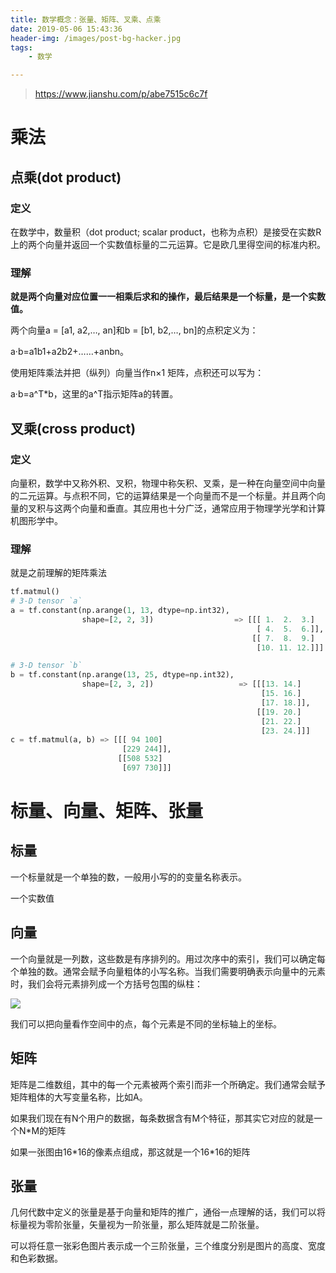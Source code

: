 ```yaml
---
title: 数学概念：张量、矩阵、叉乘、点乘
date: 2019-05-06 15:43:36
header-img: /images/post-bg-hacker.jpg
tags:
    - 数学

---
```


> <https://www.jianshu.com/p/abe7515c6c7f> 

# 乘法

## 点乘(dot product)  

### 定义

在数学中，数量积（dot product; scalar product，也称为点积）是接受在实数R上的两个向量并返回一个实数值标量的二元运算。它是欧几里得空间的标准内积。

### 理解

**就是两个向量对应位置一一相乘后求和的操作，最后结果是一个标量，是一个实数值。**

两个向量a = [a1, a2,…, an]和b = [b1, b2,…, bn]的点积定义为：

a·b=a1b1+a2b2+……+anbn。

使用矩阵乘法并把（纵列）向量当作n×1 矩阵，点积还可以写为：

a·b=a^T*b，这里的a^T指示矩阵a的转置。

## 叉乘(cross product)

### 定义

向量积，数学中又称外积、叉积，物理中称矢积、叉乘，是一种在向量空间中向量的二元运算。与点积不同，它的运算结果是一个向量而不是一个标量。并且两个向量的叉积与这两个向量和垂直。其应用也十分广泛，通常应用于物理学光学和计算机图形学中。

### 理解

就是之前理解的矩阵乘法

```python
tf.matmul()
# 3-D tensor `a`
a = tf.constant(np.arange(1, 13, dtype=np.int32),
                shape=[2, 2, 3])                  => [[[ 1.  2.  3.]
                                                       [ 4.  5.  6.]],
                                                      [[ 7.  8.  9.]
                                                       [10. 11. 12.]]]

# 3-D tensor `b`
b = tf.constant(np.arange(13, 25, dtype=np.int32),
                shape=[2, 3, 2])                   => [[[13. 14.]
                                                        [15. 16.]
                                                        [17. 18.]],
                                                       [[19. 20.]
                                                        [21. 22.]
                                                        [23. 24.]]]
c = tf.matmul(a, b) => [[[ 94 100]
                         [229 244]],
                        [[508 532]
                         [697 730]]]
```

# 标量、向量、矩阵、张量

## 标量

一个标量就是一个单独的数，一般用小写的的变量名称表示。

一个实数值

## 向量

一个向量就是一列数，这些数是有序排列的。用过次序中的索引，我们可以确定每个单独的数。通常会赋予向量粗体的小写名称。当我们需要明确表示向量中的元素时，我们会将元素排列成一个方括号包围的纵柱：

![](https://ws1.sinaimg.cn/large/4ac7f217ly1g2rnm97tiwj203q069t8s.jpg)

我们可以把向量看作空间中的点，每个元素是不同的坐标轴上的坐标。

## 矩阵

矩阵是二维数组，其中的每一个元素被两个索引而非一个所确定。我们通常会赋予矩阵粗体的大写变量名称，比如A。 

如果我们现在有N个用户的数据，每条数据含有M个特征，那其实它对应的就是一个N\*M的矩阵

如果一张图由16\*16的像素点组成，那这就是一个16*16的矩阵

## 张量

几何代数中定义的张量是基于向量和矩阵的推广，通俗一点理解的话，我们可以将标量视为零阶张量，矢量视为一阶张量，那么矩阵就是二阶张量。 

可以将任意一张彩色图片表示成一个三阶张量，三个维度分别是图片的高度、宽度和色彩数据。
